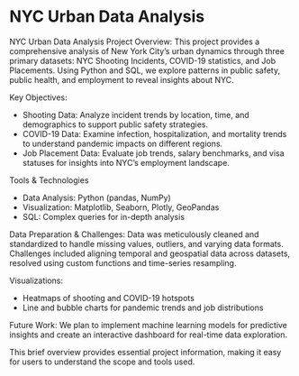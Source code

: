 # NYC Urban Data Analysis

NYC Urban Data Analysis Project
Overview:
This project provides a comprehensive analysis of New York City’s urban dynamics through three primary datasets: NYC Shooting Incidents, COVID-19 statistics, and Job Placements. Using Python and SQL, we explore patterns in public safety, public health, and employment to reveal insights about NYC.

 Key Objectives:
- Shooting Data: Analyze incident trends by location, time, and demographics to support public safety strategies.
- COVID-19 Data: Examine infection, hospitalization, and mortality trends to understand pandemic impacts on different regions.
- Job Placement Data: Evaluate job trends, salary benchmarks, and visa statuses for insights into NYC’s employment landscape.

Tools & Technologies
- Data Analysis: Python (pandas, NumPy)
- Visualization: Matplotlib, Seaborn, Plotly, GeoPandas
- SQL: Complex queries for in-depth analysis

Data Preparation & Challenges:
Data was meticulously cleaned and standardized to handle missing values, outliers, and varying data formats. Challenges included aligning temporal and geospatial data across datasets, resolved using custom functions and time-series resampling.

Visualizations:
- Heatmaps of shooting and COVID-19 hotspots
- Line and bubble charts for pandemic trends and job distributions

Future Work:
We plan to implement machine learning models for predictive insights and create an interactive dashboard for real-time data exploration.



This brief overview provides essential project information, making it easy for users to understand the scope and tools used.
